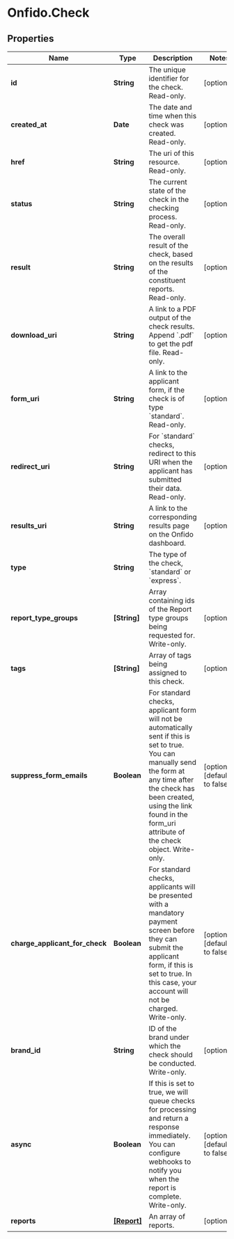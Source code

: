 # Onfido.Check

## Properties
Name | Type | Description | Notes
------------ | ------------- | ------------- | -------------
**id** | **String** | The unique identifier for the check. Read-only. | [optional] 
**created_at** | **Date** | The date and time when this check was created. Read-only. | [optional] 
**href** | **String** | The uri of this resource. Read-only. | [optional] 
**status** | **String** | The current state of the check in the checking process. Read-only. | [optional] 
**result** | **String** | The overall result of the check, based on the results of the constituent reports. Read-only. | [optional] 
**download_uri** | **String** | A link to a PDF output of the check results. Append &#x60;.pdf&#x60; to get the pdf file. Read-only. | [optional] 
**form_uri** | **String** | A link to the applicant form, if the check is of type &#x60;standard&#x60;. Read-only. | [optional] 
**redirect_uri** | **String** | For &#x60;standard&#x60; checks, redirect to this URI when the applicant has submitted their data. Read-only. | [optional] 
**results_uri** | **String** | A link to the corresponding results page on the Onfido dashboard. | [optional] 
**type** | **String** | The type of the check, &#x60;standard&#x60; or &#x60;express&#x60;. | 
**report_type_groups** | **[String]** | Array containing ids of the Report type groups being requested for. Write-only. | [optional] 
**tags** | **[String]** | Array of tags being assigned to this check. | [optional] 
**suppress_form_emails** | **Boolean** | For standard checks, applicant form will not be automatically sent if this is set to true. You can manually send the form at any time after the check has been created, using the link found in the form_uri attribute of the check object. Write-only.  | [optional] [default to false]
**charge_applicant_for_check** | **Boolean** | For standard checks, applicants will be presented with a mandatory payment screen before they can submit the applicant form, if this is set to true. In this case, your account will not be charged. Write-only.  | [optional] [default to false]
**brand_id** | **String** | ID of the brand under which the check should be conducted. Write-only. | [optional] 
**async** | **Boolean** | If this is set to true, we will queue checks for processing and return a response immediately. You can configure webhooks to notify you when the report is complete. Write-only.  | [optional] [default to false]
**reports** | [**[Report]**](Report.md) | An array of reports. | [optional] 


